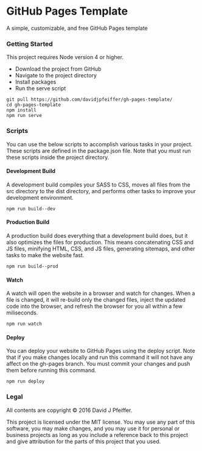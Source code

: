 # GitHub Pages Template

A simple, customizable, and free GitHub Pages template

### Getting Started

This project requires Node version 4 or higher.

- Download the project from GitHub
- Navigate to the project directory
- Install packages
- Run the serve script

```
git pull https://github.com/davidjpfeiffer/gh-pages-template/
cd gh-pages-template
npm install
npm run serve
```

### Scripts

You can use the below scripts to accomplish various tasks in your project. These scripts are defined in the package.json file. Note that you must run these scripts inside the project directory.

#### Development Build

A development build compiles your SASS to CSS, moves all files from the src directory to the dist directory, and performs other tasks to improve your development environment.

```
npm run build--dev
```

#### Production Build

A production build does everything that a development build does, but it also optimizes the files for production. This means concatenating CSS and JS files, minifying HTML, CSS, and JS files, generating sitemaps, and other tasks to make the website fast.

```
npm run build--prod
```

#### Watch

A watch will open the website in a browser and watch for changes. When a file is changed, it will re-build only the changed files, inject the updated code into the browser, and refresh the browser for you all within a few miliseconds.

```
npm run watch
```

#### Deploy

You can deploy your website to GitHub Pages using the deploy script. Note that if you make changes locally and run this command it will not have any affect on the gh-pages branch. You must commit your changes and push them before running this command.

```
npm run deploy
```

### Legal

All contents are copyright © 2016 David J Pfeiffer.

This project is licensed under the MIT license. You may use any part of this software, you may make changes, and you may use it for personal or business projects as long as you include a reference back to this project and give attribution for the parts of this project that you used.
